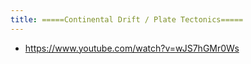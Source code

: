```yaml
---
title: =====Continental Drift / Plate Tectonics=====
---
```

* https://www.youtube.com/watch?v=wJS7hGMr0Ws
